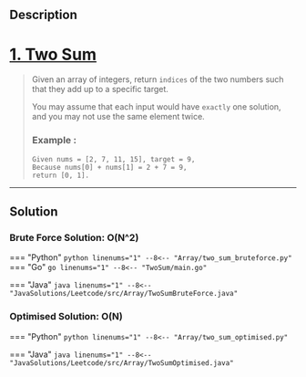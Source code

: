 ## Description
#  [1. Two Sum](https://leetcode.com/problems/two-sum/description/)

> Given an array of integers, return `indices` of the two numbers such that they add up to a specific target.
>
> You may assume that each input would have `exactly` one solution, and you may not use the same element twice.
>
> ### Example :
> ```
> Given nums = [2, 7, 11, 15], target = 9,
> Because nums[0] + nums[1] = 2 + 7 = 9,
> return [0, 1].
> ```

---

## Solution
### Brute Force Solution: O(N^2)
=== "Python"
    ```python linenums="1"
    --8<-- "Array/two_sum_bruteforce.py"
    ```
=== "Go"
    ```go linenums="1"
    --8<-- "TwoSum/main.go"
    ```

=== "Java"
    ```java linenums="1"
    --8<-- "JavaSolutions/Leetcode/src/Array/TwoSumBruteForce.java"
    ```

### Optimised Solution: O(N)
=== "Python"
    ```python linenums="1"
    --8<-- "Array/two_sum_optimised.py"
    ```

=== "Java"
    ```java linenums="1"
    --8<-- "JavaSolutions/Leetcode/src/Array/TwoSumOptimised.java"
    ```

